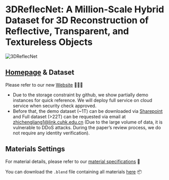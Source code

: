 # 3DReflecNet: A Million-Scale Hybrid Dataset for 3D Reconstruction of Reflective, Transparent, and Textureless Objects

![3DReflecNet](assets/teaser.png)

## [Homepage](https://k-coconut.github.io/3DReflecNet/) & Dataset

Please refer to our new [Website](https://k-coconut.github.io/3DReflecNet/) 🚀🚀🚀

- Due to the storage constraint by github, we show partially demo instances for quick reference. We will deploy full service on cloud service when security check approved.
- Before that, the demo dataset (~1T) can be downloaded via [Sharepoint](https://cuhko365.sharepoint.com/sites/CUHKSZ-SSE-INML/SitePages/Home.aspx?e=1:aab1118873e1469f8e893dd8205a3a99) and Full dataset (>22T) can be requested via email at zhichengliang1@link.cuhk.edu.cn (Due to the large volume of data, it is vulnerable to DDoS attacks. During the paper’s review process, we do not require any identity verification).


## Materials Settings
For material details, please refer to our [material specifications](assets/material.pdf) 📄

You can download the `.blend` file containing all materials [here](https://gofile.me/7IL4k/ORMCynUxL) 📦

